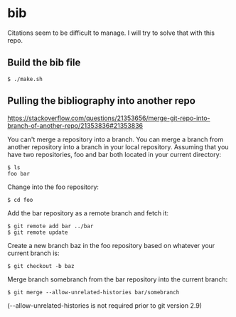 # bib
Citations seem to be difficult to manage. I will try to solve that with this repo.

## Build the bib file
```
$ ./make.sh
```

## Pulling the bibliography into another repo

https://stackoverflow.com/questions/21353656/merge-git-repo-into-branch-of-another-repo/21353836#21353836

You can't merge a repository into a branch. You can merge a branch from another repository into a branch in your local repository. Assuming that you have two repositories, foo and bar both located in your current directory:


```
$ ls
foo bar
```


Change into the foo repository:
```
$ cd foo
```


Add the bar repository as a remote branch and fetch it:


```
$ git remote add bar ../bar
$ git remote update
```

Create a new branch baz in the foo repository based on whatever your current branch is:


```
$ git checkout -b baz
```


Merge branch somebranch from the bar repository into the current branch:


```
$ git merge --allow-unrelated-histories bar/somebranch
```


(--allow-unrelated-histories is not required prior to git version 2.9)
